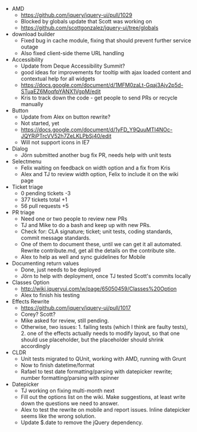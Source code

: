 * AMD
  * https://github.com/jquery/jquery-ui/pull/1029
  * Blocked by globals update that Scott was working on
  * https://github.com/scottgonzalez/jquery-ui/tree/globals
* download builder
  * Fixed bug in cache module, fixing that should prevent further service outage
  * Also fixed client-side theme URL handling
* Accessibility
  * Update from Deque Accessibility Summit?
  * good ideas for improvements for tooltip with ajax loaded content and contextual help for all widgets
  * https://docs.google.com/document/d/1MFM0zaLt-Gqaj3Ajv2p5d-STuaEZ6MoqfpYANX1VgpM/edit
  * Kris to track down the code - get people to send PRs or recycle manually
* Button
  * Update from Alex on button rewrite?
  * Not started, yet
  * https://docs.google.com/document/d/1yFD_Y9QuuMTI4NOc-JQYRjPTrcVV52h7ZeLKLPbSj40/edit
  * Will not support icons in IE7
* Dialog
  * Jörn submitted another bug fix PR, needs help with unit tests
* Selectmenu
  * Felix waiting on feedback on width option and a fix from Kris
  * Alex and TJ to review width option, Felix to include it on the wiki page
* Ticket triage
  * 0 pending tickets -3
  * 377 tickets total +1
  * 56 pull requests +5
* PR triage
  * Need one or two people to review new PRs
  * TJ and Mike to do a bash and keep up with new PRs.
  * Check for: CLA signature; ticket; unit tests, coding standards, commit message standards.
  * One of them to document these, until we can get it all automated. Rewrite contribute.md, get all the details on the contribute site.
  * Alex to help as well and sync guidelines for Mobile
* Documenting return values
  * Done, just needs to be deployed
  * Jörn to help with deployment, once TJ tested Scott's commits locally
* Classes Option
  * http://wiki.jqueryui.com/w/page/65050459/Classes%20Option
  * Alex to finish his testing
* Effects Rewrite
  * https://github.com/jquery/jquery-ui/pull/1017
  * Corey? Scott?
  * Mike asked for review, still pending.
  * Otherwise, two issues: 1. failing tests (which I think are faulty tests), 2. one of the effects actually needs to modify layout, so that one should use placeholder, but the placeholder should shrink accordingly
* CLDR
  * Unit tests migrated to QUnit, working with AMD, running with Grunt
  * Now to finish datetime/format
  * Rafael to test date formatting/parsing with datepicker rewrite; number formatting/parsing with spinner
* Datepicker
  * TJ working on fixing multi-month next
  * Fill out the options list on the wiki. Make suggestions, at least write down the questions we need to answer.
  * Alex to test the rewrite on mobile and report issues. Inline datepicker seems like the wrong solution.
  * Update $.date to remove the jQuery dependency.
